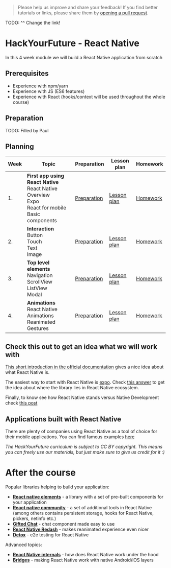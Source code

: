 > Please help us improve and share your feedback! If you find better tutorials
or links, please share them by [opening a pull request](https://github.com/HackYourFuture-CPH/React/pulls).

TODO: ^^ Change the link!

# HackYourFuture - React Native

In this 4 week module we will build a React Native application from scratch

## Prerequisites

* Experience with npm/yarn
* Experience with JS (ES6 features)
* Experience with React (hooks/context will be used throughout the whole course)

## Preparation

TODO: Filled by Paul

## Planning
| Week | Topic | Preparation | Lesson plan | Homework |
| ---- | ----- | ---- | -------- | -------- |
| 1. | **First app using React Native** <br> React Native Overview <br> Expo <br> React for mobile <br> Basic components | [Preparation](week2/preparation.md) | [Lesson plan](week2/lesson-plan.md) | [Homework](week2/homework.md)
| 2. | **Interaction** <br> Button <br> Touch <br> Text <br> Image | [Preparation](week2/preparation.md) | [Lesson plan](week2/lesson-plan.md) | [Homework](week2/homework.md)
| 3. | **Top level elements** <br> Navigation <br> ScrollView <br> ListView <br> Modal | [Preparation](week3/preparation.md) | [Lesson plan](week3/lesson-plan.md) | [Homework](week3/homework.md)
| 4. | **Animations** <br> React Native Animations <br> Reanimated <br> Gestures | [Preparation](week4/preparation.md) | [Lesson plan](week4/lesson-plan.md) | [Homework](week4/homework.md)

## Check this out to get an idea what we will work with

[This short introduction in the official documentation](https://reactnative.dev/) gives a nice idea about what React Native is.

The easiest way to start with React Native is [expo](https://expo.io/features). Check [this answer](https://stackoverflow.com/questions/39170622/what-is-the-difference-between-expo-and-react-native) to get the idea about where the library lies in React Native ecosystem. 

Finally, to know see how React Native stands versus Native Development check [this post](https://medium.com/mop-developers/mobile-app-development-react-native-vs-native-ios-android-49c5c168045b)

## Applications built with React Native

There are plenty of companies using React Native as a tool of choice for their mobile applications. 
You can find famous examples [here](https://brainhub.eu/blog/react-native-apps/)

*The HackYourFuture curriculum is subject to CC BY copyright. This means you can freely use our materials, but just make sure to give us credit for it :)*

# After the course

Popular libraries helping to build your application:
- **[React native elements](https://reactnativeelements.com/)** - a library with a set of pre-built components for your application
- **[React native community](https://github.com/react-native-community)** - a set of additional tools in React Native (among others contains persistent storage, hooks for React Native, pickers, netinfo etc.)
- **[Gifted Chat](https://github.com/FaridSafi/react-native-gifted-chat#readme)** - chat component made easy to use
- **[React Native Redash](https://github.com/wcandillon/react-native-redash#readme)** - makes reanimated experience even nicer
- **[Detox](https://github.com/wix/Detox#readme)** - e2e testing for React Native

Advanced topics:
- **[React Native internals](https://www.reactnative.guide/3-react-native-internals/3.1-react-native-internals.html)** - how does React Native work under the hood
- **[Bridges](https://medium.com/hackernoon/react-native-bridge-for-ios-and-android-43feb9712fcb)** - making React Native work with native Android/iOS layers
